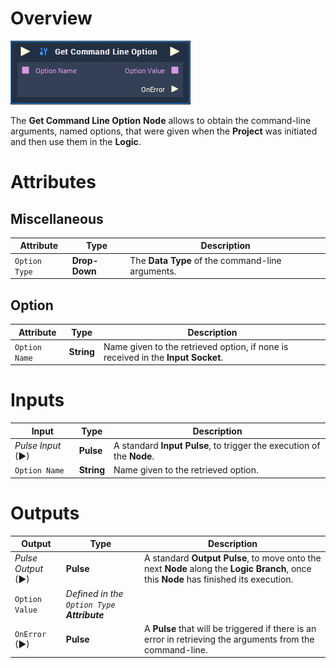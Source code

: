 # Overview

![The Get Command Line Option Node.](../../.gitbook/assets/node-get-command-line-option.png)

The **Get Command Line Option** **Node** allows to obtain the command-line arguments, named options, that were given when the **Project** was initiated and then use them in the **Logic**. 

# Attributes

## Miscellaneous

|Attribute|Type|Description|
|---|---|---|
| `Option Type` | **Drop-Down** | The **Data Type** of the command-line arguments. |

## Option

|Attribute|Type|Description|
|---|---|---|
| `Option Name` | **String** | Name given to the retrieved option, if none is received in the **Input Socket**.|

# Inputs

|Input|Type|Description|
|---|---|---|
|*Pulse Input* (►)|**Pulse**|A standard **Input Pulse**, to trigger the execution of the **Node**.|
| `Option Name` | **String** | Name given to the retrieved option. |

# Outputs

|Output|Type|Description|
|---|---|---|
|*Pulse Output* (►)|**Pulse**|A standard **Output Pulse**, to move onto the next **Node** along the **Logic Branch**, once this **Node** has finished its execution.|
| `Option Value` | _Defined in the `Option Type` **Attribute**_ | |
| `OnError` (►) | **Pulse** | A **Pulse** that will be triggered if there is an error in retrieving the arguments from the command-line. |

